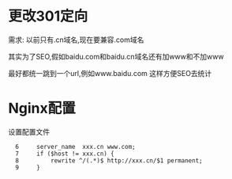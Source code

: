 # 更改301定向

需求: 以前只有.cn域名,现在要兼容.com域名

其实为了SEO,假如baidu.com和baidu.cn域名还有加www和不加www

最好都统一跳到一个url,例如www.baidu.com
这样方便SEO去统计

# Nginx配置

设置配置文件

```shell
  6     server_name  xxx.cn www.com;
  7     if ($host != xxx.cn) {
  8         rewrite ^/(.*)$ http://xxx.cn/$1 permanent;
  9     }
```